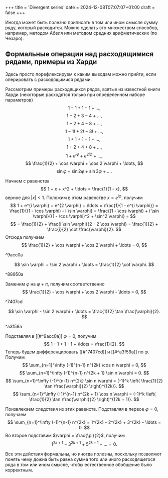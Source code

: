 +++
title = 'Divergent series'
date = 2024-12-08T07:07:07+01:00
draft = false
+++

Иногда может быть полезно приписать в том или ином смысле сумму ряду, который расходится. Можно сделать это множеством способов, например, методом Абеля или методом средних арифметических (по Чезаро).

## Формальные операции над расходящимися рядами, примеры из Харди

Здесь просто порефлексируем к каким выводам можно прийти, если оперировать с расходящимися рядами.

Рассмотрим примеры расходящихся рядов, взятые из известной книги Харди (некоторые расходятся только при определенном наборе параметров)
$$
1 - 1 + 1 - 1 + \ldots,
$$
$$
1 - 2 + 3 - 4 + \ldots,
$$
$$
1 - 2 + 4 - 8 + \ldots,
$$
$$
1 - 1! + 2! - 3! + \ldots,
$$
$$
1 + 1 + 1 + 1 + \ldots,
$$
$$
1 + 2 + 4 + 8 + \ldots,
$$
$$
1 + e^{i \varphi} + e^{2 i \varphi} + \ldots,
$$
$$
\frac{1}{2} + \cos \varphi + \cos 2 \varphi + \ldots,
$$
$$
\sin \varphi + \sin 2 \varphi + \sin 3 \varphi + \ldots.
$$

Начнем с равенства
$$
1 + x + x^2 + \ldots = \frac{1}{1 - x},
$$
верное для $|x| < 1$. Положим в этом равенстве $x = e^{i \varphi}$, получим
$$
1 + e^{i \varphi} + e^{2 \varphi} + \ldots = \frac{1}{1 - e^{i \varphi}} = \frac{1}{(1 - \cos \varphi) - i \sin \varphi} = \frac{(1 - \cos \varphi) + i \sin \varphi}{(1 - \cos \varphi)^2 + \sin^2 \varphi} = 
$$
$$
= \frac{1}{2} + \frac{i \sin \varphi}{2 - 2 \cos \varphi} = \frac{1}{2} + \frac{i}{2} \cot \frac{\varphi}{2}.
$$
Отсюда получаем
$$
\frac{1}{2} + \cos \varphi + \cos 2 \varphi + \ldots = 0,
$$

^9acc0a

$$
\sin \varphi + \sin 2 \varphi + \ldots = \frac{1}{2} \cot \varphi.
$$

^88950a

Заменим $\varphi$ на $\varphi + \pi$, получим соответственно
$$
\frac{1}{2} - \cos \varphi + \cos 2 \varphi - \ldots = 0,
$$

^7407cd

$$
\sin \varphi - \sin 2 \varphi + \ldots = \frac{1}{2} \tan \frac{\varphi}{2}.
$$

^a3f59a

Подставляя в [[#^9acc0a]] $\varphi = 0$, получим
$$
1 - 1 + 1 - 1 + \ldots = \frac{1}{2}.
$$
Теперь будем дифференцировать [[#^7407cd]] и [[#^a3f59a]] по $\varphi$. Получим
$$
\sum_{n=1}^\infty (-1)^{n-1} n^{2k} \cos n \varphi = 0,
$$
$$
\sum_{n=1}^\infty (-1)^{n-1} n^{2k + 1} \sin n \varphi = 0.
$$
$$
\sum_{n=1}^\infty (-1)^{n-1} n^{2k} \sin n \varphi = (-1)^k \left( \frac{1}{2} \tan \frac{\varphi}{2} \right)^{(2k)}.
$$
$$
\sum_{n=1}^\infty (-1)^{n-1} n^{2k + 1} \cos n \varphi = (-1)^k \left( \frac{1}{2} \tan \frac{\varphi}{2}  \right)^{(2k + 1)}.
$$

Поизвлекаем следствия из этих равенств. Подставляя в первое $\varphi = 0$, получаем
$$
\sum_{n=1}^\infty (-1)^{n-1} n^{2k} = 1^{2k} - 2^{2k} + 3^{2k} - \ldots = 0.
$$
Во второе подставим $\varphi = \frac{\pi}{2}$, получим
$$
1^{2k+1} - 3^{2k+1} + 5^{2k+1} - \ldots = 0.
$$

Все эти действия формальны, но иногда полезны, поскольку позволяют понять чему дожна быть равна сумма того или иного расходящегося ряда в том или ином смысле,
чтобы естественное обобщение было корректным.